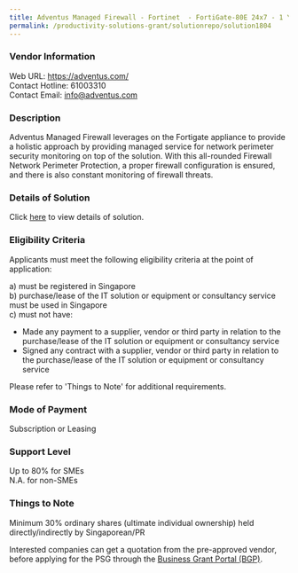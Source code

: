 ```yaml
---
title: Adventus Managed Firewall - Fortinet  - FortiGate-80E 24x7 - 1 Year
permalink: /productivity-solutions-grant/solutionrepo/solution1804
---
```


### Vendor Information
Web URL: https://adventus.com/ <br>Contact Hotline: 61003310 <br>Contact Email: info@adventus.com<br>

### Description

Adventus Managed Firewall leverages on the Fortigate appliance to provide a holistic approach by providing managed service for network perimeter security monitoring on top of the solution.
With this all-rounded Firewall Network Perimeter Protection, a proper firewall configuration is ensured, and there is also constant monitoring of firewall threats.

### Details of Solution

Click <a href='https://www.gobusiness.gov.sg/images/psg/Desensitised_Adventus_Annex_3_CR_wef_14_Jan_2021_Part_2.pdf' target='_blank'>here</a> to view details of solution.

### Eligibility Criteria

Applicants must meet the following eligibility criteria at the point of application:

a) must be registered in Singapore <br>
b) purchase/lease of the IT solution or equipment or consultancy service must be used in Singapore <br>
c) must not have:
- Made any payment to a supplier, vendor or third party in relation to the purchase/lease of the IT solution or equipment or consultancy service
- Signed any contract with a supplier, vendor or third party in relation to the purchase/lease of the IT solution or equipment or consultancy service

Please refer to 'Things to Note' for additional requirements.

### Mode of Payment
Subscription or Leasing

### Support Level
Up to 80% for SMEs <br>
N.A. for non-SMEs

### Things to Note
Minimum 30% ordinary shares (ultimate individual ownership) held directly/indirectly by Singaporean/PR

Interested companies can get a quotation from the pre-approved vendor, before applying for the PSG through the <a target='_blank' href='https://www.businessgrants.gov.sg/'>Business Grant Portal (BGP)</a>.
